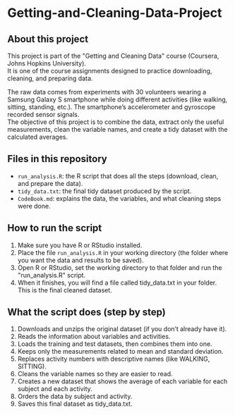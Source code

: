 # Getting-and-Cleaning-Data-Project

## About this project
This project is part of the "Getting and Cleaning Data" course (Coursera, Johns Hopkins University).  
It is one of the course assignments designed to practice downloading, cleaning, and preparing data.

The raw data comes from experiments with 30 volunteers wearing a Samsung Galaxy S smartphone while doing different activities (like walking, sitting, standing, etc.). The smartphone’s accelerometer and gyroscope recorded sensor signals.  
The objective of this project is to combine the data, extract only the useful measurements, clean the variable names, and create a tidy dataset with the calculated averages.

## Files in this repository
- `run_analysis.R`: the R script that does all the steps (download, clean, and prepare the data).
- `tidy_data.txt`: the final tidy dataset produced by the script.
- `CodeBook.md`: explains the data, the variables, and what cleaning steps were done.

## How to run the script
1. Make sure you have R or RStudio installed.
2. Place the file `run_analysis.R` in your working directory (the folder where you want the data and results to be saved).
3. Open R or RStudio, set the working directory to that folder and run the "run_analysis.R" script.
4. When it finishes, you will find a file called tidy_data.txt in your folder. This is the final cleaned dataset.

## What the script does (step by step)

1) Downloads and unzips the original dataset (if you don’t already have it).
2) Reads the information about variables and activities.
3) Loads the training and test datasets, then combines them into one.
4) Keeps only the measurements related to mean and standard deviation.
5) Replaces activity numbers with descriptive names (like WALKING, SITTING).
6) Cleans the variable names so they are easier to read.
7) Creates a new dataset that shows the average of each variable for each subject and each activity.
8) Orders the data by subject and activity.
9) Saves this final dataset as tidy_data.txt.
